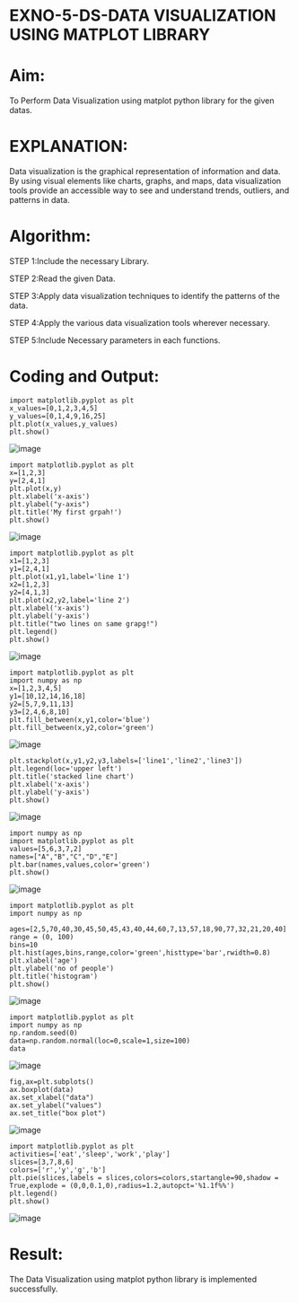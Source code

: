 # EXNO-5-DS-DATA VISUALIZATION USING MATPLOT LIBRARY

# Aim:
  To Perform Data Visualization using matplot python library for the given datas.

# EXPLANATION:
Data visualization is the graphical representation of information and data. By using visual elements like charts, graphs, and maps, data visualization tools provide an accessible way to see and understand trends, outliers, and patterns in data.

# Algorithm:
STEP 1:Include the necessary Library.

STEP 2:Read the given Data.

STEP 3:Apply data visualization techniques to identify the patterns of the data.

STEP 4:Apply the various data visualization tools wherever necessary.

STEP 5:Include Necessary parameters in each functions.

# Coding and Output:
```
import matplotlib.pyplot as plt
x_values=[0,1,2,3,4,5]
y_values=[0,1,4,9,16,25]
plt.plot(x_values,y_values)
plt.show()
```
![image](https://github.com/user-attachments/assets/25dee85d-101d-4f46-a4e7-15f720df52d6)
```
import matplotlib.pyplot as plt
x=[1,2,3]
y=[2,4,1]
plt.plot(x,y)
plt.xlabel('x-axis')
plt.ylabel("y-axis")
plt.title('My first grpah!')
plt.show()
```
![image](https://github.com/user-attachments/assets/00cdb1c0-0767-4724-bcf5-771554128583)
```
import matplotlib.pyplot as plt
x1=[1,2,3]
y1=[2,4,1]
plt.plot(x1,y1,label='line 1')
x2=[1,2,3]
y2=[4,1,3]
plt.plot(x2,y2,label='line 2')
plt.xlabel('x-axis')
plt.ylabel('y-axis')
plt.title("two lines on same grapg!")
plt.legend()
plt.show()
```
![image](https://github.com/user-attachments/assets/816579b2-2b3e-4fc7-aa1f-1e38532aa63d)
```
import matplotlib.pyplot as plt
import numpy as np
x=[1,2,3,4,5]
y1=[10,12,14,16,18]
y2=[5,7,9,11,13]
y3=[2,4,6,8,10]
plt.fill_between(x,y1,color='blue')
plt.fill_between(x,y2,color='green')
```
![image](https://github.com/user-attachments/assets/1a3cace0-0109-452c-861a-6772c48d4915)
```
plt.stackplot(x,y1,y2,y3,labels=['line1','line2','line3'])
plt.legend(loc='upper left')
plt.title('stacked line chart')
plt.xlabel('x-axis')
plt.ylabel('y-axis')
plt.show()
```
![image](https://github.com/user-attachments/assets/7dbeff90-2a9f-4c88-b164-be216c0f4f84)
```
import numpy as np
import matplotlib.pyplot as plt
values=[5,6,3,7,2]
names=["A","B","C","D","E"]
plt.bar(names,values,color='green')
plt.show()
```
![image](https://github.com/user-attachments/assets/2f7183ea-c0d8-456c-83ae-85bec974d413)
```
import matplotlib.pyplot as plt
import numpy as np

ages=[2,5,70,40,30,45,50,45,43,40,44,60,7,13,57,18,90,77,32,21,20,40]
range = (0, 100)
bins=10
plt.hist(ages,bins,range,color='green',histtype='bar',rwidth=0.8)
plt.xlabel('age')
plt.ylabel('no of people')
plt.title('histogram')
plt.show()
```
![image](https://github.com/user-attachments/assets/d9dbe0db-1644-4bb0-8f1d-465a4843a98e)
```
import matplotlib.pyplot as plt
import numpy as np
np.random.seed(0)
data=np.random.normal(loc=0,scale=1,size=100)
data
```
![image](https://github.com/user-attachments/assets/4289c979-1232-453e-b872-e8ab8f5ec340)
```
fig,ax=plt.subplots()
ax.boxplot(data)
ax.set_xlabel("data")
ax.set_ylabel("values")
ax.set_title("box plot")
```
![image](https://github.com/user-attachments/assets/617399a7-d26d-4d7f-bae0-10724ae30173)
```
import matplotlib.pyplot as plt
activities=['eat','sleep','work','play']
slices=[3,7,8,6]
colors=['r','y','g','b']
plt.pie(slices,labels = slices,colors=colors,startangle=90,shadow = True,explode = (0,0,0.1,0),radius=1.2,autopct='%1.1f%%')
plt.legend()
plt.show()
```
![image](https://github.com/user-attachments/assets/65c02ef4-de72-4f8b-aa8d-a8bdbc3f16e7)

# Result:
The Data Visualization using matplot python library is implemented successfully.
